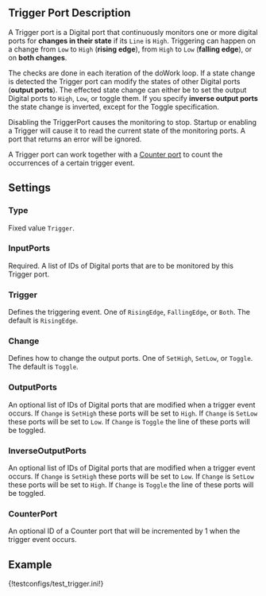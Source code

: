 ## Trigger Port Description

A Trigger port is a Digital port that continuously monitors one or more digital ports for **changes in their state** if its `Line` is `High`. Triggering can happen on a change from `Low` to `High` (**rising edge**), from `High` to `Low` (**falling edge**), or on **both changes**.

The checks are done in each iteration of the doWork loop. If a state change is detected the Trigger port can modify the states of other Digital ports (**output ports**). The effected state change can either be to set the output Digital ports to `High`, `Low`, or toggle them. If you specify **inverse output ports** the state change is inverted, except for the Toggle specification.

Disabling the TriggerPort causes the monitoring to stop. Startup or enabling a Trigger will cause it to read the current state of the monitoring ports. A port that returns an error will be ignored.

A Trigger port can work together with a [Counter port](counter_port.md) to count the occurrences of a certain trigger event.

## Settings

### Type
Fixed value `Trigger`.

### InputPorts
Required. A list of IDs of Digital ports that are to be monitored by this Trigger port.

### Trigger
Defines the triggering event. One of `RisingEdge`, `FallingEdge`, or `Both`. The default is `RisingEdge`.

### Change
Defines how to change the output ports. One of `SetHigh`, `SetLow`, or `Toggle`. The default is `Toggle`.

### OutputPorts
An optional list of IDs of Digital ports that are modified when a trigger event occurs. If `Change` is `SetHigh` these ports will be set to `High`. If `Change` is `SetLow` these ports will be set to `Low`. If `Change` is `Toggle` the line of these ports will be toggled.   

### InverseOutputPorts
An optional list of IDs of Digital ports that are modified when a trigger event occurs. If `Change` is `SetHigh` these ports will be set to `Low`. If `Change` is `SetLow` these ports will be set to `High`. If `Change` is `Toggle` the line of these ports will be toggled.   

### CounterPort
An optional ID of a Counter port that will be incremented by 1 when the trigger event occurs.

## Example

{!testconfigs/test_trigger.ini!}
